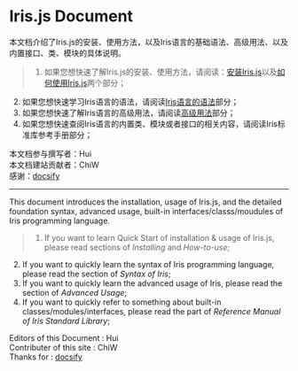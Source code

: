 # Iris.js Document

本文档介绍了Iris.js的安装、使用方法，以及Iris语言的基础语法、高级用法、以及内置接口、类、模块的具体说明。

>1. 如果您想快速了解Iris.js的安装、使用方法，请阅读：[安装Iris.js](/zh-cn/installation)以及[如何使用Iris.js](/zh-cn/how-to-use)两个部分；
2. 如果您想快速学习Iris语言的语法，请阅读[Iris语言的语法](/zh-cn/syntex-index)部分；
3. 如果您想快速了解Iris语言的高级用法，请阅读[高级用法](/zh-cn/syntex-pro-use)部分；
4. 如果您想快速查阅Iris语言的内置类、模块或者接口的相关内容，请阅读Iris标准库参考手册部分；

本文档参与撰写者：Hui  
本文档建站贡献者：ChiW  
感谢：[docsify](https://docsify.js.org/#/)

---

This document introduces the installation, usage of Iris.js, and the detailed foundation syntax, advanced usage, built-in interfaces/classs/moudules of Iris programming language.

>1. If you want to learn Quick Start of installation & usage of Iris.js, please read sections of *Installing* and *How-to-use*;
2. If you want to quickly learn the syntax of Iris programming language, please read the section of *Syntax of Iris*;
3. If you want to quickly learn the advanced usage of Iris, please read the section of *Advanced Usage*;
4. If you want to quickly refer to something about built-in classes/modules/interfaces, please read the part of *Reference Manual of Iris Standard Library*;

Editors of this Document : Hui  
Contributer of this site : ChiW  
Thanks for : [docsify](https://docsify.js.org/#/)